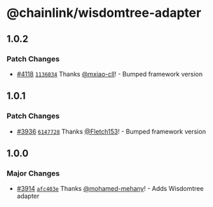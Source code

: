 # @chainlink/wisdomtree-adapter

## 1.0.2

### Patch Changes

- [#4118](https://github.com/smartcontractkit/external-adapters-js/pull/4118) [`1136034`](https://github.com/smartcontractkit/external-adapters-js/commit/113603435a15a9f760ba1d16c4d70822dc358b75) Thanks [@mxiao-cll](https://github.com/mxiao-cll)! - Bumped framework version

## 1.0.1

### Patch Changes

- [#3936](https://github.com/smartcontractkit/external-adapters-js/pull/3936) [`6147728`](https://github.com/smartcontractkit/external-adapters-js/commit/6147728aa69ec39fc180a11a34757d1c730ad6af) Thanks [@Fletch153](https://github.com/Fletch153)! - Bumped framework version

## 1.0.0

### Major Changes

- [#3914](https://github.com/smartcontractkit/external-adapters-js/pull/3914) [`afc403e`](https://github.com/smartcontractkit/external-adapters-js/commit/afc403e2bcb0a1ecb6578152f1b56913f560e501) Thanks [@mohamed-mehany](https://github.com/mohamed-mehany)! - Adds Wisdomtree adapter
